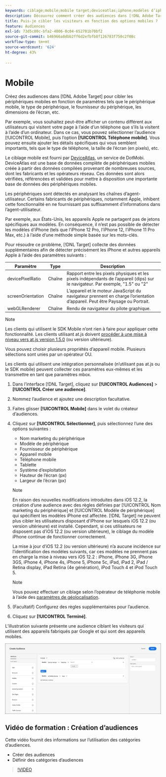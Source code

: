 ```yaml
---
keywords: ciblage;mobile;mobile target;deviceatlas;iphone;modèles d’iphone;device atlas;largeur d’affichage;largeur d’affichage;hauteur d’affichage;type d’appareil;hauteur d’affichage;téléphone;tablette;modèle d’appareil
description: Découvrez comment créer des audiences dans [!DNL Adobe Target] pour cibler les périphériques mobiles en fonction de paramètres tels que le périphérique mobile, le type de périphérique, le fournisseur du périphérique, les dimensions de l’écran (en pixels), etc.
title: Puis-je cibler les visiteurs en fonction des options mobiles ?
feature: Audiences
exl-id: 73d5c80c-bfa2-4806-8c04-652781b70bf2
source-git-commit: b46966a8dbb2ff6d2efbfb8f126783f750c2f08c
workflow-type: tm+mt
source-wordcount: '624'
ht-degree: 43%

---
```


# Mobile

Créez des audiences dans [!DNL Adobe Target] pour cibler les périphériques mobiles en fonction de paramètres tels que le périphérique mobile, le type de périphérique, le fournisseur du périphérique, les dimensions de l’écran, etc.

Par exemple, vous souhaitez peut-être afficher un contenu différent aux utilisateurs qui visitent votre page à l’aide d’un téléphone que s’ils la visitent à l’aide d’un ordinateur. Dans ce cas, vous pouvez sélectionner l’audience [!UICONTROL Mobile], puis l’option **[!UICONTROL Téléphone mobile]**. Vous pouvez ensuite ajouter les détails spécifiques qui vous semblent importants, tels que le type de téléphone, la taille de l’écran (en pixels), etc.

Le ciblage mobile est fourni par [DeviceAtlas](https://deviceatlas.com/device-data/user-agent-tester), un service de DotMobi. DeviceAtlas est une base de données complète de périphériques mobiles créée à partir des données compilées provenant de nombreuses sources, dont les fabricants et les opérateurs réseau. Ces données sont alors vérifiées, référencées et validées pour mettre à disposition une importante base de données des périphériques mobiles.

Les périphériques sont détectés en analysant les chaînes d’agent-utilisateur. Certains fabricants de périphériques, notamment Apple, inhibent cette fonctionnalité en ne fournissant pas suffisamment d’informations dans l’agent-utilisateur.

Par exemple, aux États-Unis, les appareils Apple ne partagent pas de jetons spécifiques aux modèles. En conséquence, il n’est pas possible de détecter les modèles d’iPhone (tels que l’iPhone 12 Pro, l’iPhone 12, l’iPhone 11 Pro Max, etc.) à l’aide d’une méthode simple basée sur les mots-clés.

Pour résoudre ce problème, [!DNL Target] collecte des données supplémentaires afin de détecter précisément les iPhone et autres appareils Apple à l’aide des paramètres suivants :

| Paramètre | Type | Description |
|--- |--- |--- |
| devicePixelRatio | Chaîne | Rapport entre les pixels physiques et les pixels indépendants de l’appareil (dips) sur le navigateur. Par exemple, &quot;1.5&quot; ou &quot;2&quot; |
| screenOrientation | Chaîne | L’appareil et le moteur JavaScript du navigateur prennent en charge l’orientation d’appareil. Peut être Paysage ou Portrait. |
| webGLRenderer | Chaîne | Rendu de navigateur du pilote graphique. |

>[!NOTE]
>
>Les clients qui utilisent le SDK Mobile n’ont rien à faire pour appliquer cette fonctionnalité. Les clients utilisant at.js doivent [procéder à une mise à niveau vers at.js version 1.5.0](/help/c-implementing-target/c-implementing-target-for-client-side-web/target-atjs-versions.md#reference_DBB5EDB79EC44E558F9E08D4774A0F7A) (ou version ultérieure).

Vous pouvez choisir plusieurs propriétés d’appareil mobile. Plusieurs sélections sont unies par un opérateur OU.

Les clients qui utilisent une intégration personnalisée (n’utilisant pas at.js ou le SDK mobile) peuvent collecter ces paramètres eux-mêmes et les transmettre en tant que paramètres mbox.

1. Dans l’interface [!DNL Target], cliquez sur **[!UICONTROL Audiences]** > **[!UICONTROL Créer une audience]**.
1. Nommez l’audience et ajoutez une description facultative.
1. Faites glisser **[!UICONTROL Mobile]** dans le volet du créateur d’audiences.
1. Cliquez sur **[!UICONTROL Sélectionner]**, puis sélectionnez l’une des options suivantes :

   * Nom marketing du périphérique
   * Modèle de périphérique
   * Fournisseur de périphérique
   * Appareil mobile
   * Téléphone mobile
   * Tablette
   * Système d’exploitation
   * Hauteur de l’écran (px)
   * Largeur de l’écran (px)

   >[!NOTE]
   >
   >En raison des nouvelles modifications introduites dans iOS 12.2, la création d’une audience avec des règles définies par [!UICONTROL Nom marketing du périphérique] et [!UICONTROL Modèle de périphérique] qui spécifient les modèles iPhone est affectée. [!DNL Target] ne peuvent plus cibler les utilisateurs disposant d’iPhone sur lesquels iOS 12.2 (ou version ultérieure) est installé. Cependant, si ces utilisateurs ne disposent pas d’iOS 12.2 (ou version ultérieure), le ciblage du modèle iPhone continue de fonctionner correctement.
   >
   >La mise à jour d’iOS 12.2 (ou version ultérieure) n’a aucune incidence sur l’identification des modèles suivants, car ces modèles ne prennent pas en charge la mise à niveau vers iOS 12.2 : iPhone, iPhone 3G, iPhone 3GS, iPhone 4, iPhone 4s, iPhone 5, iPhone 5c, iPad, iPad 2, iPad / Retina display, iPad Retina (4e génération), iPod Touch 4 et iPod Touch 5.

   >[!NOTE]
   >
   >Vous pouvez effectuer un ciblage selon l’opérateur de téléphonie mobile à l’aide des [paramètres de géolocalisation](/help/c-target/c-audiences/c-target-rules/geo.md#concept_5B4D99DE685348FB877929EE0F942670).

1. (Facultatif) Configurez des règles supplémentaires pour l’audience.
1. Cliquez sur **[!UICONTROL Terminé]**.

L’illustration suivante présente une audience ciblant les visiteurs qui utilisent des appareils fabriqués par Google et qui sont des appareils mobiles.

![Ciblage de périphériques mobiles](assets/target_mobile.png)

## Vidéo de formation : Création d’audiences

Cette vidéo fournit des informations sur l’utilisation des catégories d’audiences.

* Créer des audiences
* Définir des catégories d’audiences

>[!VIDEO](https://video.tv.adobe.com/v/17392)
